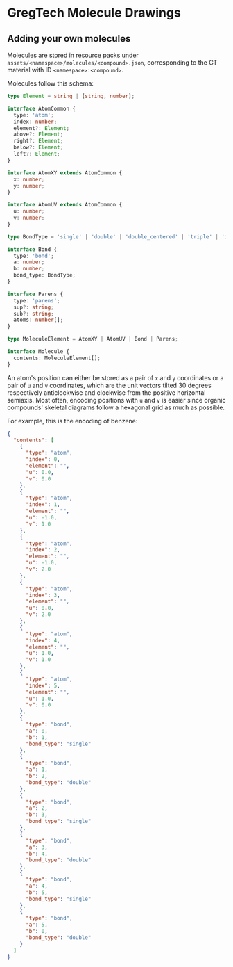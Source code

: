 # GregTech Molecule Drawings

## Adding your own molecules

Molecules are stored in resource packs under `assets/<namespace>/molecules/<compound>.json`, corresponding to the GT material with ID `<namespace>:<compound>`.

Molecules follow this schema:

```typescript
type Element = string | [string, number];

interface AtomCommon {
  type: 'atom';
  index: number;
  element?: Element;
  above?: Element;
  right?: Element;
  below?: Element;
  left?: Element;
}

interface AtomXY extends AtomCommon {
  x: number;
  y: number;
}

interface AtomUV extends AtomCommon {
  u: number;
  v: number;
}

type BondType = 'single' | 'double' | 'double_centered' | 'triple' | 'inward' | 'outward' | 'thick';

interface Bond {
  type: 'bond';
  a: number;
  b: number;
  bond_type: BondType;
}

interface Parens {
  type: 'parens';
  sup?: string;
  sub?: string;
  atoms: number[];
}

type MoleculeElement = AtomXY | AtomUV | Bond | Parens;

interface Molecule {
  contents: MoleculeElement[];
}
```

An atom's position can either be stored as a pair of `x` and `y` coordinates or a pair of `u` and `v` coordinates, which are the unit vectors tilted 30 degrees respectively anticlockwise and clockwise from the positive horizontal semiaxis. Most often, encoding positions with `u` and `v` is easier since organic compounds' skeletal diagrams follow a hexagonal grid as much as possible.

For example, this is the encoding of benzene:

```json
{
  "contents": [
    {
      "type": "atom",
      "index": 0,
      "element": "",
      "u": 0.0,
      "v": 0.0
    },
    {
      "type": "atom",
      "index": 1,
      "element": "",
      "u": -1.0,
      "v": 1.0
    },
    {
      "type": "atom",
      "index": 2,
      "element": "",
      "u": -1.0,
      "v": 2.0
    },
    {
      "type": "atom",
      "index": 3,
      "element": "",
      "u": 0.0,
      "v": 2.0
    },
    {
      "type": "atom",
      "index": 4,
      "element": "",
      "u": 1.0,
      "v": 1.0
    },
    {
      "type": "atom",
      "index": 5,
      "element": "",
      "u": 1.0,
      "v": 0.0
    },
    {
      "type": "bond",
      "a": 0,
      "b": 1,
      "bond_type": "single"
    },
    {
      "type": "bond",
      "a": 1,
      "b": 2,
      "bond_type": "double"
    },
    {
      "type": "bond",
      "a": 2,
      "b": 3,
      "bond_type": "single"
    },
    {
      "type": "bond",
      "a": 3,
      "b": 4,
      "bond_type": "double"
    },
    {
      "type": "bond",
      "a": 4,
      "b": 5,
      "bond_type": "single"
    },
    {
      "type": "bond",
      "a": 5,
      "b": 0,
      "bond_type": "double"
    }
  ]
}
```

